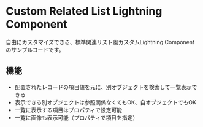 # Custom Related List Lightning Component

自由にカスタマイズできる、標準関連リスト風カスタムLightning Componentのサンプルコードです。

## 機能
 - 配置されたレコードの項目値を元に、別オブジェクトを検索して一覧表示できる  
 - 表示できる別オブジェクトは参照関係なくてもOK、自オブジェクトでもOK  
 - 一覧に表示する項目はプロパティで設定可能  
 - 一覧に画像も表示可能（プロパティで項目を指定）  
